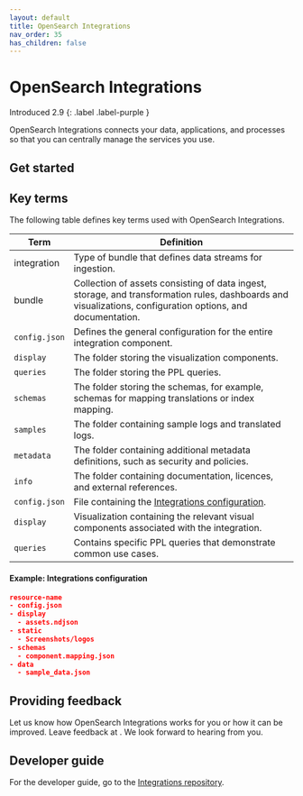 ```yaml
---
layout: default
title: OpenSearch Integrations
nav_order: 35
has_children: false
---
```


# OpenSearch Integrations
Introduced 2.9
{: .label .label-purple }

OpenSearch Integrations connects your data, applications, and processes so that you can centrally manage the services you use.

## Get started



## Key terms

The following table defines key terms used with OpenSearch Integrations.

| Term | Definition |
|------|------------|
| integration | Type of bundle that defines data streams for ingestion. |
| bundle |  Collection of assets consisting of data ingest, storage, and transformation rules, dashboards and visualizations, configuration options, and documentation. |  
| `config.json` | Defines the general configuration for the entire integration component. |
| `display` | The folder storing the visualization components. |
| `queries` | The folder storing the PPL queries. |
| `schemas` | The folder storing the schemas, for example, schemas for mapping translations or index mapping. |
| `samples` | The folder containing sample logs and translated logs. | 
| `metadata` | The folder containing additional metadata definitions, such as security and policies. |
| `info` | The folder containing documentation, licences, and external references. |
| `config.json` | File containing the [Integrations configuration](https://github.com/opensearch-project/observability/tree/e18cf354fd7720a6d5df6a6de5d53e51a9d43127/integrations/nginx). |
| `display` | Visualization containing the relevant visual components associated with the integration. |
| `queries` | Contains specific PPL queries that demonstrate common use cases. 

#### Example: Integrations configuration 

```json
resource-name
- config.json
- display
  - assets.ndjson
- static
  - Screenshots/logos
- schemas
  - component.mapping.json
- data
  - sample_data.json
```

## Providing feedback

Let us know how OpenSearch Integrations works for you or how it can be improved. Leave feedback at <insert-link>. We look forward to hearing from you. 

## Developer guide

For the developer guide, go to the [Integrations repository](https://github.com/opensearch-project/observability/tree/e18cf354fd7720a6d5df6a6de5d53e51a9d43127/integrations). 
